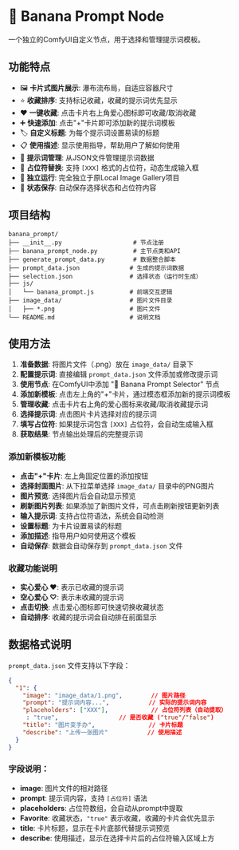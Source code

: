 # 🍌 Banana Prompt Node

一个独立的ComfyUI自定义节点，用于选择和管理提示词模板。

## 功能特点

- 🖼️ **卡片式图片展示**: 瀑布流布局，自适应容器尺寸
- ⭐ **收藏排序**: 支持标记收藏，收藏的提示词优先显示
- ❤️ **一键收藏**: 点击卡片右上角爱心图标即可收藏/取消收藏
- ➕ **快速添加**: 点击"+"卡片即可添加新的提示词模板
- 🏷️ **自定义标题**: 为每个提示词设置易读的标题
- 📋 **使用描述**: 显示使用指导，帮助用户了解如何使用
- 📝 **提示词管理**: 从JSON文件管理提示词数据
- 🔧 **占位符替换**: 支持 `[XXX]` 格式的占位符，动态生成输入框
- 🎯 **独立运行**: 完全独立于原Local Image Gallery项目
- 💾 **状态保存**: 自动保存选择状态和占位符内容

## 项目结构

```
banana_prompt/
├── __init__.py                    # 节点注册
├── banana_prompt_node.py          # 主节点类和API
├── generate_prompt_data.py        # 数据整合脚本
├── prompt_data.json              # 生成的提示词数据
├── selection.json                # 选择状态（运行时生成）
├── js/
│   └── banana_prompt.js          # 前端交互逻辑
├── image_data/                   # 图片文件目录
│   ├── *.png                     # 图片文件
└── README.md                     # 说明文档
```

## 使用方法

1. **准备数据**: 将图片文件（.png）放在 `image_data/` 目录下
2. **配置提示词**: 直接编辑 `prompt_data.json` 文件添加或修改提示词
3. **使用节点**: 在ComfyUI中添加 "🍌 Banana Prompt Selector" 节点
4. **添加新模板**: 点击左上角的"+"卡片，通过模态框添加新的提示词模板
5. **管理收藏**: 点击卡片右上角的爱心图标来收藏/取消收藏提示词
6. **选择提示词**: 点击图片卡片选择对应的提示词
7. **填写占位符**: 如果提示词包含 `[XXX]` 占位符，会自动生成输入框
8. **获取结果**: 节点输出处理后的完整提示词

### 添加新模板功能

- **点击"+"卡片**: 左上角固定位置的添加按钮
- **选择封面图片**: 从下拉菜单选择 `image_data/` 目录中的PNG图片
- **图片预览**: 选择图片后会自动显示预览
- **刷新图片列表**: 如果添加了新图片文件，可点击刷新按钮更新列表
- **输入提示词**: 支持占位符语法，系统会自动检测
- **设置标题**: 为卡片设置易读的标题
- **添加描述**: 指导用户如何使用这个模板
- **自动保存**: 数据会自动保存到 `prompt_data.json` 文件


### 收藏功能说明

- **实心爱心 ❤️**: 表示已收藏的提示词
- **空心爱心 ♡**: 表示未收藏的提示词
- **点击切换**: 点击爱心图标即可快速切换收藏状态
- **自动排序**: 收藏的提示词会自动排在前面显示

## 数据格式说明

`prompt_data.json` 文件支持以下字段：

```json
{
  "1": {
    "image": "image_data/1.png",        // 图片路径
    "prompt": "提示词内容...",           // 实际的提示词内容
    "placeholders": ["XXX"],            // 占位符列表（自动提取）
     : "true",                 // 是否收藏 ("true"/"false")
    "title": "图片变手办",               // 卡片标题
    "describe": "上传一张图片"           // 使用描述
  }
}
```

### 字段说明：

- **image**: 图片文件的相对路径
- **prompt**: 提示词内容，支持 `[占位符]` 语法
- **placeholders**: 占位符数组，会自动从prompt中提取
- **Favorite**: 收藏状态，`"true"` 表示收藏，收藏的卡片会优先显示
- **title**: 卡片标题，显示在卡片底部代替提示词预览
- **describe**: 使用描述，显示在选择卡片后的占位符输入区域上方

